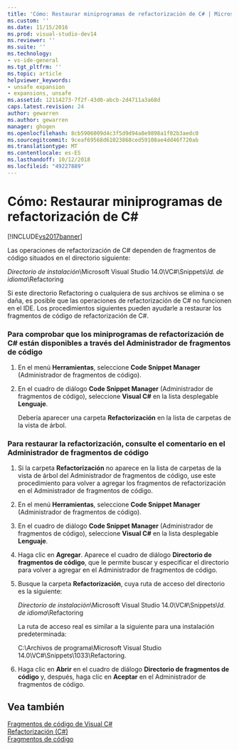 ```yaml
---
title: 'Cómo: Restaurar miniprogramas de refactorización de C# | Microsoft Docs'
ms.custom: ''
ms.date: 11/15/2016
ms.prod: visual-studio-dev14
ms.reviewer: ''
ms.suite: ''
ms.technology:
- vs-ide-general
ms.tgt_pltfrm: ''
ms.topic: article
helpviewer_keywords:
- unsafe expansion
- expansions, unsafe
ms.assetid: 12114273-7f2f-43d0-abcb-2d4711a3a68d
caps.latest.revision: 24
author: gewarren
ms.author: gewarren
manager: ghogen
ms.openlocfilehash: 8cb5906009d4c3f5d9d94a8e9898a1f02b3aedc0
ms.sourcegitcommit: 9ceaf69568d61023868ced59108ae4dd46f720ab
ms.translationtype: MT
ms.contentlocale: es-ES
ms.lasthandoff: 10/12/2018
ms.locfileid: "49227889"
---
```

# <a name="how-to-restore-c-refactoring-snippets"></a>Cómo: Restaurar miniprogramas de refactorización de C#
[!INCLUDE[vs2017banner](../includes/vs2017banner.md)]

Las operaciones de refactorización de C# dependen de fragmentos de código situados en el directorio siguiente:  
  
 *Directorio de instalación*\Microsoft Visual Studio 14.0\VC#\Snippets\\*Id. de idioma*\Refactoring  
  
 Si este directorio Refactoring o cualquiera de sus archivos se elimina o se daña, es posible que las operaciones de refactorización de C# no funcionen en el IDE.  Los procedimientos siguientes pueden ayudarle a restaurar los fragmentos de código de refactorización de C#.  
  
### <a name="to-verify-c-refactoring-snippets-are-available-through-the-code-snippet-manager"></a>Para comprobar que los miniprogramas de refactorización de C# están disponibles a través del Administrador de fragmentos de código  
  
1.  En el menú **Herramientas**, seleccione **Code Snippet Manager** (Administrador de fragmentos de código).  
  
2.  En el cuadro de diálogo **Code Snippet Manager** (Administrador de fragmentos de código), seleccione **Visual C#** en la lista desplegable **Lenguaje**.  
  
     Debería aparecer una carpeta **Refactorización** en la lista de carpetas de la vista de árbol.  
  
### <a name="to-restore-refactoring-see-comment-in-code-snippet-manager"></a>Para restaurar la refactorización, consulte el comentario en el Administrador de fragmentos de código  
  
1.  Si la carpeta **Refactorización** no aparece en la lista de carpetas de la vista de árbol del Administrador de fragmentos de código, use este procedimiento para volver a agregar los fragmentos de refactorización en el Administrador de fragmentos de código.  
  
2.  En el menú **Herramientas**, seleccione **Code Snippet Manager** (Administrador de fragmentos de código).  
  
3.  En el cuadro de diálogo **Code Snippet Manager** (Administrador de fragmentos de código), seleccione **Visual C#** en la lista desplegable **Lenguaje**.  
  
4.  Haga clic en **Agregar**. Aparece el cuadro de diálogo **Directorio de fragmentos de código**, que le permite buscar y especificar el directorio para volver a agregar en el Administrador de fragmentos de código.  
  
5.  Busque la carpeta **Refactorización**, cuya ruta de acceso del directorio es la siguiente:  
  
     *Directorio de instalación*\Microsoft Visual Studio 14.0\VC#\Snippets\\*Id. de idioma*\Refactoring  
  
     La ruta de acceso real es similar a la siguiente para una instalación predeterminada:  
  
     C:\Archivos de programa\Microsoft Visual Studio 14.0\VC#\Snippets\1033\Refactoring.  
  
6.  Haga clic en **Abrir** en el cuadro de diálogo **Directorio de fragmentos de código** y, después, haga clic en **Aceptar** en el Administrador de fragmentos de código.  
  
## <a name="see-also"></a>Vea también  
 [Fragmentos de código de Visual C#](../ide/visual-csharp-code-snippets.md)   
 [Refactorización (C#)](../csharp-ide/refactoring-csharp.md)   
 [Fragmentos de código](../ide/code-snippets.md)



